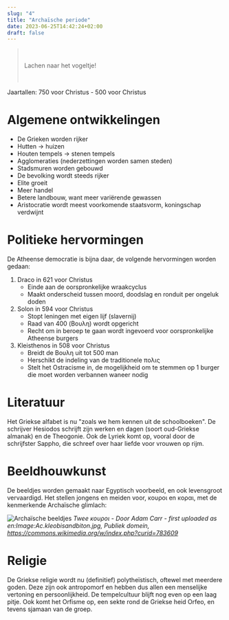 ```yaml
---
slug: "4"
title: "Archaïsche periode"
date: 2023-06-25T14:42:24+02:00
draft: false
---
```


>&nbsp;
>
> Lachen naar het vogeltje!
>
>&nbsp;

Jaartallen: 750 voor Christus - 500 voor Christus

# Algemene ontwikkelingen
- De Grieken worden rijker
- Hutten -> huizen
- Houten tempels -> stenen tempels
- Agglomeraties (nederzettingen worden samen steden)
- Stadsmuren worden gebouwd
- De bevolking wordt steeds rijker
- Elite groeit
- Meer handel
- Betere landbouw, want meer variërende gewassen
- Aristocratie wordt meest voorkomende staatsvorm, koningschap verdwijnt

# Politieke hervormingen
De Atheense democratie is bijna daar, de volgende hervormingen worden gedaan:

1. Draco in 621 voor Christus
   - Einde aan de oorspronkelijke wraakcyclus
   - Maakt onderscheid tussen moord, doodslag en ronduit per ongeluk doden
2. Solon in 594 voor Christus
   - Stopt leningen met eigen lijf (slavernij)
   - Raad van 400 (Βουλη) wordt opgericht
   - Recht om in beroep te gaan wordt ingevoerd voor oorspronkelijke Atheense
     burgers
3. Kleisthenos in 508 voor Christus
   - Breidt de Βουλη uit tot 500 man
   - Herschikt de indeling van de traditionele πολις
   - Stelt het Ostracisme in, de mogelijkheid om te stemmen op 1 burger die moet
     worden verbannen waneer nodig

# Literatuur
Het Griekse alfabet is nu "zoals we hem kennen uit de schoolboeken". De
schrijver Hesiodos schrijft zijn werken en dagen (soort oud-Griekse almanak) en
de Theogonie. Ook de Lyriek komt op, vooral door de schrijfster Sappho, die
schreef over haar liefde voor vrouwen op rijm.

# Beeldhouwkunst
De beeldjes worden gemaakt naar Egyptisch voorbeeld, en ook levensgroot
vervaardigd. Het stellen jongens en meiden voor, κουροι en κοραι, met de
kenmerkende Archaïsche glimlach:

![Archaïsche beeldjes](/archa.jpg)
*Twee κουροι - Door Adam Carr - first uploaded as en:Image:Ac.kleobisandbiton.jpg, Publiek domein, https://commons.wikimedia.org/w/index.php?curid=783609*

# Religie
De Griekse religie wordt nu (definitief) polytheïstisch, oftewel met meerdere
goden. Deze zijn ook antropomorf en hebben dus allen een menselijke vertoning en
persoonlijkheid. De tempelcultuur blijft nog even op een laag pitje. Ook komt
het Orfisme op, een sekte rond de Griekse heid Orfeo, en tevens sjamaan van de
groep.
